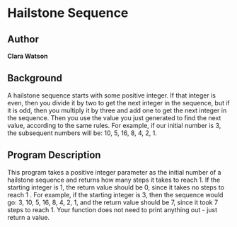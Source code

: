 # Hailstone Sequence

## Author
**Clara Watson**

## Background
A hailstone sequence starts with some positive integer. If that integer is even, then you divide it by two to get the next integer in the sequence, but if it is odd, then you multiply it by three and add one to get the next integer in the sequence. Then you use the value you just generated to find the next value, according to the same rules.  For example, if our initial number is 3, the subsequent numbers will be: 10, 5, 16, 8, 4, 2, 1.

## Program Description
This program takes a positive integer parameter as the initial number of a hailstone sequence and returns how many steps it takes to reach 1. If the starting integer is 1, the return value should be 0, since it takes no steps to reach 1 . For example, if the starting integer is 3, then the sequence would go: 3, 10, 5, 16, 8, 4, 2, 1, and the return value should be 7, since it took 7 steps to reach 1. Your function does not need to print anything out - just return a value.


